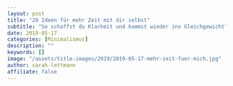 ```yaml
---
layout: post
title: "20 Ideen für mehr Zeit mit dir selbst"
subtitle: "So schaffst du Klarheit und kommst wieder ins Gleichgewicht"
date: 2019-05-17
categories: [Minimalismus]
description: ""
keywords: []
image: "/assets/title-images/2019/2019-05-17-mehr-zeit-fuer-mich.jpg"
author: sarah-lettmann
affiliate: false
---
```

